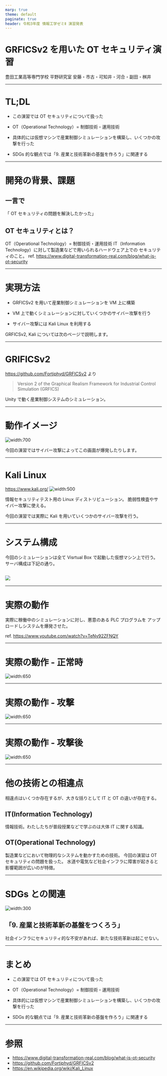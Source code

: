 ```yaml
---
marp: true
theme: default
paginate: true
header: 令和3年度 情報工学ゼミⅡ 演習発表
---
```


# GRFICSv2 を用いた OT セキュリティ演習

豊田工業高等専門学校 平野研究室
安藤・市古・可知井・河合・副田・桝井

---

# TL;DL

- この演習では OT セキュリティについて扱った

- OT（Operational Technology）= 制御技術・運用技術

- 具体的には仮想マシンで産業制御シミュレーションを構築し、いくつかの攻撃を行った

- SDGs 的な観点では「9. 産業と技術革新の基盤を作ろう」に関連する

---

# 開発の背景、課題

## 一言で

「 OT セキュリティの問題を解決したかった」

## OT セキュリティとは？

OT（Operational Technology）= 制御技術・運用技術
IT（Information Technology）に対して製造業などで用いられるハードウェア上での
セキュリティのこと。
ref. https://www.digital-transformation-real.com/blog/what-is-ot-security

---

# 実現方法

- GRFICSv2 を用いて産業制御シミュレーションを VM 上に構築

- VM 上で動くシミュレーションに対していくつかのサイバー攻撃を行う

- サイバー攻撃には Kali Linux を利用する

GRFICSv2, Kali については次のページで説明します。

---

# GRIFICSv2

https://github.com/Fortiphyd/GRFICSv2 より

> Version 2 of the Graphical Realism Framework for Industrial Control Simulation (GRFICS)

Unity で動く産業制御システムのシミュレーション。

---

# 動作イメージ

![width:700](https://github.com/Fortiphyd/GRFICSv2/blob/master/figures/simulation.png?raw=true)

今回の演習ではサイバー攻撃によってこの画面が爆発したりします。

---

# Kali Linux

https://www.kali.org/
![width:500](https://media.geeksforgeeks.org/wp-content/uploads/20200618195649/kali-terminal-basic-comamnds.png)

情報セキュリティテスト用の Linux ディストリビューション。
脆弱性検査やサイバー攻撃に使える。

今回の演習では実際に Kali を用いていくつかのサイバー攻撃を行う。

---

# システム構成

今回のシミュレーションは全て Visrtual Box で起動した仮想マシン上で行う。
サーバ構成は下記の通り。

## ![](./img/vm-arch.png)

---

# 実際の動作

実際に稼働中のシミュレーションに対し、悪意のある PLC プログラムを
アップロードしシステムを爆発させた。

ref. https://www.youtube.com/watch?v=TeNy92ZFNQY

---

# 実際の動作 - 正常時

![width:650](./img/demo1.png)

---

# 実際の動作 - 攻撃

![width:650](./img/demo2.png)

---

# 実際の動作 - 攻撃後

![width:650](./img/demo3.png)

---

# 他の技術との相違点

相違点はいくつか存在するが、大きな括りとして IT と OT の違いが存在する。

## IT(Information Technology)

情報技術。わたしたちが普段授業などで学ぶのは大体 IT に関する知識。

## OT(Operational Technology)

製造業などにおいて物理的なシステムを動かすための技術。
今回の演習は OT セキュリティの問題を扱った。
水道や電気など社会インフラに障害が起きると影響範囲が広いのが特徴。

---

# SDGs との関連

![width:300](./img/sdgs.png)

## 「9. 産業と技術革新の基盤をつくろう」

社会インフラにセキュリティ的な不安があれば、新たな技術革新は起こせない。

---

# まとめ

- この演習では OT セキュリティについて扱った

- OT（Operational Technology）= 制御技術・運用技術

- 具体的には仮想マシンで産業制御シミュレーションを構築し、いくつかの攻撃を行った

- SDGs 的な観点では「9. 産業と技術革新の基盤を作ろう」に関連する

---

# 参照

- https://www.digital-transformation-real.com/blog/what-is-ot-security
- https://github.com/Fortiphyd/GRFICSv2
- https://en.wikipedia.org/wiki/Kali_Linux
